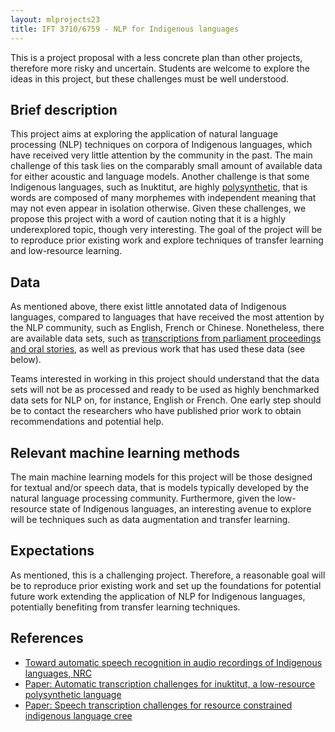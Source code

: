 ```yaml
---
layout: mlprojects23
title: IFT 3710/6759 - NLP for Indigenous languages
---
```


This is a project proposal with a less concrete plan than other projects, therefore more risky and uncertain. Students are welcome to explore the ideas in this project, but these challenges must be well understood.

## Brief description

This project aims at exploring the application of natural language processing (NLP) techniques on corpora of Indigenous languages, which have received very little attention by the community in the past. The main challenge of this task lies on the comparably small amount of available data for either acoustic and language models. Another challenge is that some Indigenous languages, such as Inuktitut, are highly [polysynthetic](https://en.wikipedia.org/wiki/Polysynthetic_language), that is words are composed of many morphemes with independent meaning that may not even appear in isolation otherwise. Given these challenges, we propose this project with a word of caution noting that it is a highly underexplored topic, though very interesting. The goal of the project will be to reproduce prior existing work and explore techniques of transfer learning and low-resource learning.

## Data

As mentioned above, there exist little annotated data of Indigenous languages, compared to languages that have received the most attention by the NLP community, such as English, French or Chinese. Nonetheless, there are available data sets, such as [transcriptions from parliament proceedings and oral stories](https://nrc.canada.ca/fr/recherche-developpement/recherche-collaboration/programmes/segmentation-indexation-enregistrements-audio-langues-autochtones), as well as previous work that has used these data (see below).

Teams interested in working in this project should understand that the data sets will not be as processed and ready to be used as highly benchmarked data sets for NLP on, for instance, English or French. One early step should be to contact the researchers who have published prior work to obtain recommendations and potential help.

## Relevant machine learning methods

The main machine learning models for this project will be those designed for textual and/or speech data, that is models typically developed by the natural language processing community. Furthermore, given the low-resource state of Indigenous languages, an interesting avenue to explore will be techniques such as data augmentation and transfer learning.

## Expectations

As mentioned, this is a challenging project. Therefore, a reasonable goal will be to reproduce prior existing work and set up the foundations for potential future work extending the application of NLP for Indigenous languages, potentially benefiting from transfer learning techniques.

## References

* [Toward automatic speech recognition in audio recordings of Indigenous languages, NRC](https://nrc.canada.ca/en/research-development/research-collaboration/programs/project-segment-index-audio-recordings-indigenous-languages)
* [Paper: Automatic transcription challenges for inuktitut, a low-resource polysynthetic language](https://aclanthology.org/2020.lrec-1.307.pdf)
* [Paper: Speech transcription challenges for resource constrained indigenous language cree](https://aclanthology.org/2020.sltu-1.51.pdf)
